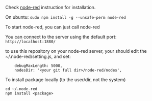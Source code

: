 Check [node-red](http://nodered.org/docs/getting-started/installation.html) instruction for installation.

On ubuntu:
`sudo npm install -g --unsafe-perm node-red`

To start node-red, you can just call node-red

You can connect to the server using the default port:
`http://localhost:1880/`


to use this repository on your node-red server, your should edit the ~/.node-red/setting.js, and set:
```
    debugMaxLength: 5000,
    nodesDir: '<your git full dir>/node-red/nodes',
```

To install package locally (to the user/dir, not the system)
```
cd ~/.node-red
npm install <package>
```
